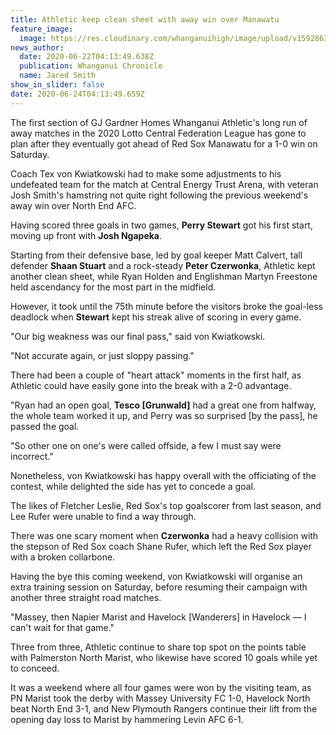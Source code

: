 ```yaml
---
title: Athletic keep clean sheet with away win over Manawatu
feature_image:
  image: https://res.cloudinary.com/whanganuihigh/image/upload/v1592863961/News/Football_IMAGE.jpg
news_author:
  date: 2020-06-22T04:13:49.638Z
  publication: Whanganui Chronicle
  name: Jared Smith
show_in_slider: false
date: 2020-06-24T04:13:49.659Z
---
```

The first section of GJ Gardner Homes Whanganui Athletic's long run of away matches in the 2020 Lotto Central Federation League has gone to plan after they eventually got ahead of Red Sox Manawatu for a 1-0 win on Saturday.

Coach Tex von Kwiatkowski had to make some adjustments to his undefeated team for the match at Central Energy Trust Arena, with veteran Josh Smith's hamstring not quite right following the previous weekend's away win over North End AFC.

Having scored three goals in two games, **Perry Stewart** got his first start, moving up front with **Josh Ngapeka**.

Starting from their defensive base, led by goal keeper Matt Calvert, tall defender **Shaan Stuart** and a rock-steady **Peter Czerwonka**, Athletic kept another clean sheet, while Ryan Holden and Englishman Martyn Freestone held ascendancy for the most part in the midfield.

However, it took until the 75th minute before the visitors broke the goal-less deadlock when **Stewart** kept his streak alive of scoring in every game.

"Our big weakness was our final pass," said von Kwiatkowski.

"Not accurate again, or just sloppy passing."

There had been a couple of "heart attack" moments in the first half, as Athletic could have easily gone into the break with a 2-0 advantage.

"Ryan had an open goal, **Tesco [Grunwald]** had a great one from halfway, the whole team worked it up, and Perry was so surprised [by the pass], he passed the goal.

"So other one on one's were called offside, a few I must say were incorrect."

Nonetheless, von Kwiatkowski has happy overall with the officiating of the contest, while delighted the side has yet to concede a goal.

The likes of Fletcher Leslie, Red Sox's top goalscorer from last season, and Lee Rufer were unable to find a way through.

There was one scary moment when **Czerwonka** had a heavy collision with the stepson of Red Sox coach Shane Rufer, which left the Red Sox player with a broken collarbone.

Having the bye this coming weekend, von Kwiatkowski will organise an extra training session on Saturday, before resuming their campaign with another three straight road matches.

"Massey, then Napier Marist and Havelock [Wanderers] in Havelock — I can't wait for that game."

Three from three, Athletic continue to share top spot on the points table with Palmerston North Marist, who likewise have scored 10 goals while yet to conceed.

It was a weekend where all four games were won by the visiting team, as PN Marist took the derby with Massey University FC 1-0, Havelock North beat North End 3-1, and New Plymouth Rangers continue their lift from the opening day loss to Marist by hammering Levin AFC 6-1.